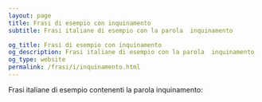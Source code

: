 ```yaml
---
layout: page
title: Frasi di esempio con inquinamento 
subtitle: Frasi italiane di esempio con la parola  inquinamento

og_title: Frasi di esempio con inquinamento 
og_description: Frasi italiane di esempio con la parola  inquinamento
og_type: website
permalink: /frasi/i/inquinamento.html
---
```


Frasi italiane di esempio contenenti la parola inquinamento:


